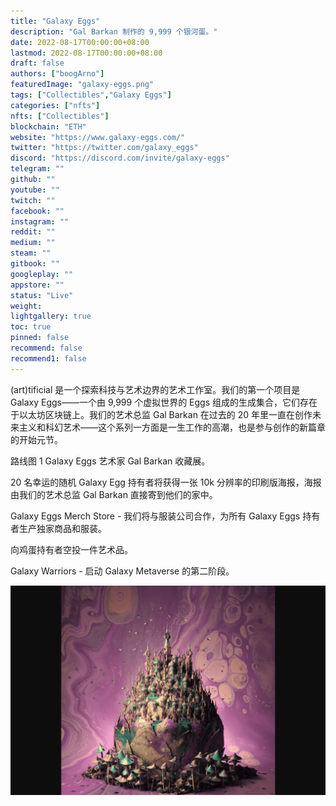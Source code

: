 ```yaml
---
title: "Galaxy Eggs"
description: "Gal Barkan 制作的 9,999 个银河蛋。"
date: 2022-08-17T00:00:00+08:00
lastmod: 2022-08-17T00:00:00+08:00
draft: false
authors: ["boogArno"]
featuredImage: "galaxy-eggs.png"
tags: ["Collectibles","Galaxy Eggs"]
categories: ["nfts"]
nfts: ["Collectibles"]
blockchain: "ETH"
website: "https://www.galaxy-eggs.com/"
twitter: "https://twitter.com/galaxy_eggs"
discord: "https://discord.com/invite/galaxy-eggs"
telegram: ""
github: ""
youtube: ""
twitch: ""
facebook: ""
instagram: ""
reddit: ""
medium: ""
steam: ""
gitbook: ""
googleplay: ""
appstore: ""
status: "Live"
weight: 
lightgallery: true
toc: true
pinned: false
recommend: false
recommend1: false
---
```

(art)tificial 是一个探索科技与艺术边界的艺术工作室。我们的第一个项目是 Galaxy Eggs——一个由 9,999 个虚拟世界的 Eggs 组成的生成集合，它们存在于以太坊区块链上。我们的艺术总监 Gal Barkan 在过去的 20 年里一直在创作未来主义和科幻艺术——这个系列一方面是一生工作的高潮，也是参与创作的新篇章的开始元节。

路线图 1
Galaxy Eggs 艺术家 Gal Barkan 收藏展。

20 名幸运的随机 Galaxy Egg 持有者将获得一张 10k 分辨率的印刷版海报，海报由我们的艺术总监 Gal Barkan 直接寄到他们的家中。

Galaxy Eggs Merch Store - 我们将与服装公司合作，为所有 Galaxy Eggs 持有者生产独家商品和服装。

向鸡蛋持有者空投一件艺术品。

Galaxy Warriors - 启动 Galaxy Metaverse 的第二阶段。

![galaxyeggs-dapp-collectibles-ethereum-image2_769566aa898005f513d434757283cdf6](galaxyeggs-dapp-collectibles-ethereum-image2_769566aa898005f513d434757283cdf6.png)
